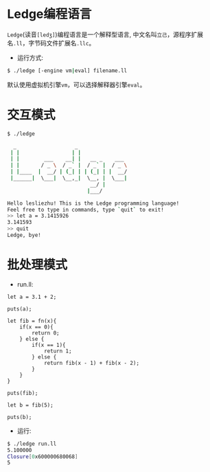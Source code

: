# Ledge编程语言

`Ledge`(读音`[ledʒ]`)编程语言是一个解释型语言, 中文名叫`立己`，源程序扩展名`.ll`，字节码文件扩展名`.llc`。

- 运行方式:

```bash
$ ./ledge [-engine vm|eval] filename.ll
```

默认使用虚拟机引擎`vm`，可以选择解释器引擎`eval`。

# 交互模式

```bash
$ ./ledge

  _                   _
 | |                 | |
 | |        ___    __| |   __ _    ___
 | |       / _ \  / _` |  / _` |  / _ \
 | |____  |  __/ | (_| | | (_| | |  __/
 |______|  \___|  \__,_|  \__, |  \___|
                           __/ |
                          |___/

Hello lesliezhu! This is the Ledge programming language!
Feel free to type in commands, type `quit` to exit!
>> let a = 3.1415926
3.141593
>> quit
Ledge, bye!
```

# 批处理模式

- run.ll:

```
let a = 3.1 + 2;

puts(a);

let fib = fn(x){
	if(x == 0){
		return 0;
	} else {
		if(x == 1){
			return 1;
		} else {
			return fib(x - 1) + fib(x - 2);
		}
	}
}

puts(fib);

let b = fib(5);

puts(b);
```

- 运行:

```bash
$ ./ledge run.ll
5.100000
Closure[0x600000680068]
5
```